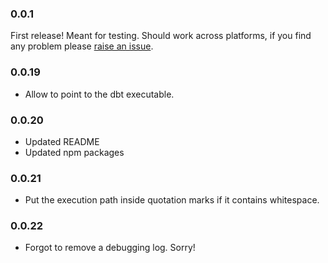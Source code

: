 
### 0.0.1

First release! Meant for testing.
Should work across platforms, if you find any problem please [raise an issue](https://github.com/jjuanramos/dbt-bigquery-preview/issues/new).

### 0.0.19

- Allow to point to the dbt executable.

### 0.0.20

- Updated README
- Updated npm packages

### 0.0.21

- Put the execution path inside quotation marks if it contains whitespace.

### 0.0.22

- Forgot to remove a debugging log. Sorry!